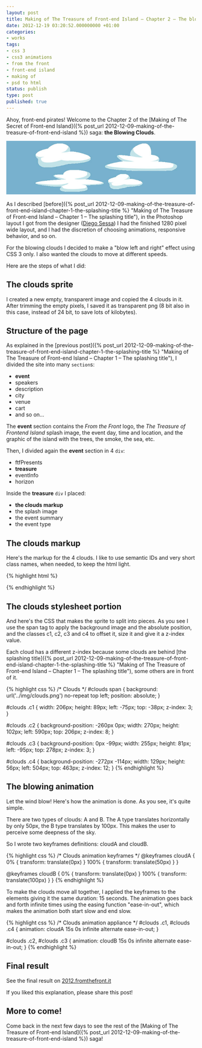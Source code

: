 ```yaml
---
layout: post
title: Making of The Treasure of Front-end Island – Chapter 2 – The blowing clouds
date: 2012-12-19 03:20:52.000000000 +01:00
categories:
- works
tags:
- css 3
- css3 animations
- from the front
- front-end island
- making of
- psd to html
status: publish
type: post
published: true
---
```

Ahoy, front-end pirates! Welcome to the Chapter 2 of the [Making of The Secret of Front-end Island]({% post_url 2012-12-09-making-of-the-treasure-of-front-end-island %}) saga: **the Blowing Clouds**.

![](/assets/blowing_clouds1.jpg "The clouds sprite")

As I described [before]({% post_url 2012-12-09-making-of-the-treasure-of-front-end-island-chapter-1-the-splashing-title %} "Making of The Treasure of Front-end Island – Chapter 1 – The splashing title"), in the Photoshop layout I got from the designer ([Diego Sessa](http://www.linkedin.com/in/diegosessa "Diego")) I had the finished 1280 pixel wide layout, and I had the discretion of choosing animations, responsive behavior, and so on.

For the blowing clouds I decided to make a "blow left and right" effect using CSS 3 only. I also wanted the clouds to move at different speeds.

Here are the steps of what I did:

## The clouds sprite

I created a new empty, transparent image and copied the 4 clouds in it. After trimming the empty pixels, I saved it as transparent png (8 bit also in this case, instead of 24 bit, to save lots of kilobytes).

## Structure of the page

As explained in the [previous post]({% post_url 2012-12-09-making-of-the-treasure-of-front-end-island-chapter-1-the-splashing-title %} "Making of The Treasure of Front-end Island – Chapter 1 – The splashing title"), I divided the site into many `section`s:

*   **event**
*   speakers
*   description
*   city
*   venue
*   cart
*   and so on…

The **event** section contains the _From the Front_ logo, the _The Treasure of Frontend Island_ splash image, the event day, time and location, and the graphic of the island with the trees, the smoke, the sea, etc.

Then, I divided again the **event** section in 4 `div`:

*   ftfPresents
*   **treasure**
*   eventInfo
*   horizon

Inside the **treasure** `div` I placed:

*   **the clouds markup**
*   the splash image
*   the event summary
*   the event type

## The clouds markup

Here's the markup for the 4 clouds. I like to use semantic IDs and very short class names, when needed, to keep the html light.

{% highlight html %}
<div id="clouds">
    <span class="c1"></span>
    <span class="c2"></span>
    <span class="c3"></span>
    <span class="c4"></span>
</div>
{% endhighlight %}

## The clouds stylesheet portion

And here's the CSS that makes the sprite to split into pieces. As you see I use the span tag to apply the background image and the absolute position, and the classes c1, c2, c3 and c4 to offset it, size it and give it a z-index value.

Each cloud has a different z-index because some clouds are behind [the splashing title]({% post_url 2012-12-09-making-of-the-treasure-of-front-end-island-chapter-1-the-splashing-title %} "Making of The Treasure of Front-end Island – Chapter 1 – The splashing title"), some others are in front of it.

{% highlight css %}
/* Clouds */
#clouds span {
	background: url('../img/clouds.png') no-repeat top left;
	position: absolute;
}

#clouds .c1 {
	width: 206px; height: 89px;
	left: -75px; top: -38px;
	z-index: 3;
}

#clouds .c2 {
	background-position: -260px 0px;
	width: 270px; height: 102px;
	left: 590px; top: 206px;
	z-index: 8;
}

#clouds .c3 {
	background-position: 0px -99px;
	width: 255px; height: 81px;
	left: -95px; top: 278px;
	z-index: 3;
}

#clouds .c4 {
	background-position: -272px -114px;
	width: 129px; height: 56px;
	left: 504px; top: 463px;
	z-index: 12;
}
{% endhighlight %}

## The blowing animation

Let the wind blow! Here's how the animation is done. As you see, it's quite simple.

There are two types of clouds: A and B. The A type translates horizontally by only 50px, the B type translates by 100px. This makes the user to perceive some deepness of the sky.

So I wrote two keyframes definitions: cloudA and cloudB.

{% highlight css %}
/* Clouds animation keyframes */
@keyframes cloudA {
	0%   { transform: translate(0px) }
	100% { transform: translate(50px) }
}

@keyframes cloudB {
	0%   { transform: translate(0px) }
	100% { transform: translate(100px) }
}
{% endhighlight %}

To make the clouds move all together, I applied the keyframes to the elements giving it the same duration: 15 seconds. The animation goes back and forth infinite times using the easing function "ease-in-out", which makes the animation both start slow and end slow.

{% highlight css %}
/* Clouds animation appliance */
#clouds .c1,
#clouds .c4 {
	animation: cloudA 15s 0s infinite alternate ease-in-out;
}

#clouds .c2,
#clouds .c3 {
	animation: cloudB 15s 0s infinite alternate ease-in-out;
}
{% endhighlight %}

## Final result

See the final result on [2012.fromthefront.it](http://2012.fromthefront.it "From the Front 2012 conference site")

If you liked this explanation, please share this post!

## More to come!

Come back in the next few days to see the rest of the [Making of The Treasure of Front-end Island]({% post_url 2012-12-09-making-of-the-treasure-of-front-end-island %}) saga!